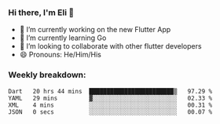 ### Hi there, I'm Eli 👋
- 🔭 I’m currently working on the new Flutter App
- 🌱 I’m currently learning Go
- 🦄 I’m looking to collaborate with other flutter developers
- 😄 Pronouns: He/Him/His

### Weekly breakdown:
<!--START_SECTION:waka-->

```text
Dart   20 hrs 44 mins  ████████████████████████▒   97.29 %
YAML   29 mins         ▓░░░░░░░░░░░░░░░░░░░░░░░░   02.33 %
XML    4 mins          ░░░░░░░░░░░░░░░░░░░░░░░░░   00.31 %
JSON   0 secs          ░░░░░░░░░░░░░░░░░░░░░░░░░   00.07 %
```

<!--END_SECTION:waka-->
